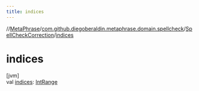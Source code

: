 ```yaml
---
title: indices
---
```

//[MetaPhrase](../../../index.html)/[com.github.diegoberaldin.metaphrase.domain.spellcheck](../index.html)/[SpellCheckCorrection](index.html)/[indices](indices.html)



# indices



[jvm]\
val [indices](indices.html): [IntRange](https://kotlinlang.org/api/latest/jvm/stdlib/kotlin.ranges/-int-range/index.html)




